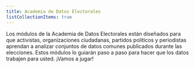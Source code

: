 ```yaml
---
title: Academia de Datos Electorales
listCollectionItems: true
---
```


Los módulos de la Academia de Datos Electorales están diseñados para que activistas, organizaciones ciudadanas, partidos políticos y periodistas aprendan a analizar conjuntos de datos comunes publicados durante las elecciones. Estos módulos lo guiarán paso a paso para hacer que los datos trabajen para usted. ¡Vamos a jugar!
